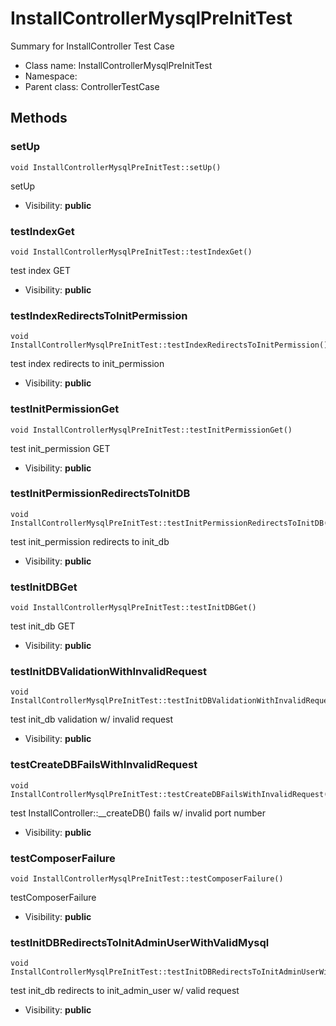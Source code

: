 InstallControllerMysqlPreInitTest
===============

Summary for InstallController Test Case




* Class name: InstallControllerMysqlPreInitTest
* Namespace: 
* Parent class: ControllerTestCase







Methods
-------


### setUp

    void InstallControllerMysqlPreInitTest::setUp()

setUp



* Visibility: **public**




### testIndexGet

    void InstallControllerMysqlPreInitTest::testIndexGet()

test index GET



* Visibility: **public**




### testIndexRedirectsToInitPermission

    void InstallControllerMysqlPreInitTest::testIndexRedirectsToInitPermission()

test index redirects to init_permission



* Visibility: **public**




### testInitPermissionGet

    void InstallControllerMysqlPreInitTest::testInitPermissionGet()

test init_permission GET



* Visibility: **public**




### testInitPermissionRedirectsToInitDB

    void InstallControllerMysqlPreInitTest::testInitPermissionRedirectsToInitDB()

test init_permission redirects to init_db



* Visibility: **public**




### testInitDBGet

    void InstallControllerMysqlPreInitTest::testInitDBGet()

test init_db GET



* Visibility: **public**




### testInitDBValidationWithInvalidRequest

    void InstallControllerMysqlPreInitTest::testInitDBValidationWithInvalidRequest()

test init_db validation w/ invalid request



* Visibility: **public**




### testCreateDBFailsWithInvalidRequest

    void InstallControllerMysqlPreInitTest::testCreateDBFailsWithInvalidRequest()

test InstallController::__createDB() fails w/ invalid port number



* Visibility: **public**




### testComposerFailure

    void InstallControllerMysqlPreInitTest::testComposerFailure()

testComposerFailure



* Visibility: **public**




### testInitDBRedirectsToInitAdminUserWithValidMysql

    void InstallControllerMysqlPreInitTest::testInitDBRedirectsToInitAdminUserWithValidMysql()

test init_db redirects to init_admin_user w/ valid request



* Visibility: **public**



